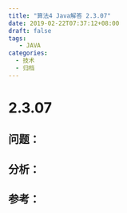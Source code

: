 ```yaml
---
title: "算法4 Java解答 2.3.07"
date: 2019-02-22T07:37:12+08:00
draft: false
tags:
   - JAVA
categories:
  - 技术
  - 归档
---
```



# 2.3.07

## 问题：


## 分析：


## 参考：


